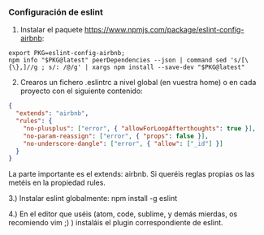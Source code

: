 
### Configuración de eslint

1) Instalar el paquete https://www.npmjs.com/package/eslint-config-airbnb:
```
export PKG=eslint-config-airbnb;
npm info "$PKG@latest" peerDependencies --json | command sed 's/[\{\},]//g ; s/: /@/g' | xargs npm install --save-dev "$PKG@latest"
```

2) Crearos un fichero .eslintrc a nivel global (en vuestra home) o en cada proyecto con el siguiente contenido:
```json
{
  "extends": "airbnb",
  "rules": {
    "no-plusplus": ["error", { "allowForLoopAfterthoughts": true }],
    "no-param-reassign": ["error", { "props": false }],
    "no-underscore-dangle": ["error", { "allow": ["_id"] }]
  }
}
```
La parte importante es el extends: airbnb. Si queréis reglas propias os las metéis en la propiedad rules.

3.) Instalar eslint globalmente: npm install -g eslint

4.) En el editor que uséis (atom, code, sublime, y demás mierdas, os recomiendo vim ;) ) instaláis el plugin correspondiente de eslint.
